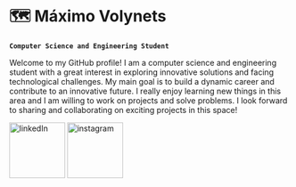 # 🗺️ Máximo Volynets

**`Computer Science and Engineering Student`**

Welcome to my GitHub profile! I am a computer science and engineering student with a great interest in exploring innovative solutions and facing technological challenges. My main goal is to build a dynamic career and contribute to an innovative future. I really enjoy learning new things in this area and I am willing to work on projects and solve problems. I look forward to sharing and collaborating on exciting projects in this space!

<p align="left">  
   <a href="https://www.linkedin.com/in/m%C3%A1ximo-volynets-437273261" target="_blank">
      <img alt="linkedIn" title="Follow me on my LinkedIn"
      src="https://static.vecteezy.com/system/resources/previews/018/930/584/original/linkedin-logo-linkedin-icon-transparent-free-png.png" width="100"/></a>
   <a href="https://www.instagram.com/maxvolynets14/">
      <img alt="instagram" title="Follow me on my Instagram"
      src="https://img.freepik.com/premium-vector/instagram-vector-social-media-icon-instagram-logo-illustration_153454-578.jpg" width="100"/></a>
</p>

